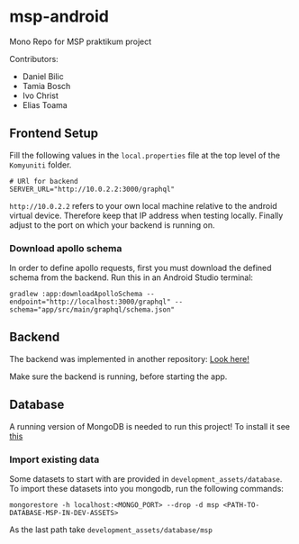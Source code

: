 # msp-android

Mono Repo for MSP praktikum project

Contributors:

- Daniel Bilic
- Tamia Bosch
- Ivo Christ
- Elias Toama

## Frontend Setup

Fill the following values in the `local.properties` file at the top level of the `Komyuniti` folder.

```
# URl for backend
SERVER_URL="http://10.0.2.2:3000/graphql"
```

`http://10.0.2.2` refers to your own local machine relative to the android virtual device. Therefore keep that IP address when testing locally. Finally adjust to the port on which your backend is running on.

### Download apollo schema

In order to define apollo requests, first you must download the defined schema from the backend. Run this in an Android Studio terminal:

```
gradlew :app:downloadApolloSchema --endpoint="http://localhost:3000/graphql" --schema="app/src/main/graphql/schema.json"
```

## Backend

The backend was implemented in another repository: [Look here!](https://gitlab.lrz.de/00000000014A650B/msp_backend)

Make sure the backend is running, before starting the app.

## Database

A running version of MongoDB is needed to run this project! To install it see [this](https://docs.mongodb.com/manual/installation/)

### Import existing data

Some datasets to start with are provided in `development_assets/database`. To import these datasets into you mongodb, run the following commands:

```
mongorestore -h localhost:<MONGO_PORT> --drop -d msp <PATH-TO-DATABASE-MSP-IN-DEV-ASSETS>
```

As the last path take `development_assets/database/msp`
 
